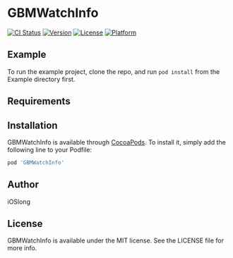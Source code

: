 # GBMWatchInfo

[![CI Status](https://img.shields.io/travis/iOSlong/GBMWatchInfo.svg?style=flat)](https://travis-ci.org/iOSlong/GBMWatchInfo)
[![Version](https://img.shields.io/cocoapods/v/GBMWatchInfo.svg?style=flat)](https://cocoapods.org/pods/GBMWatchInfo)
[![License](https://img.shields.io/cocoapods/l/GBMWatchInfo.svg?style=flat)](https://cocoapods.org/pods/GBMWatchInfo)
[![Platform](https://img.shields.io/cocoapods/p/GBMWatchInfo.svg?style=flat)](https://cocoapods.org/pods/GBMWatchInfo)

## Example

To run the example project, clone the repo, and run `pod install` from the Example directory first.

## Requirements

## Installation

GBMWatchInfo is available through [CocoaPods](https://cocoapods.org). To install
it, simply add the following line to your Podfile:

```ruby
pod 'GBMWatchInfo'
```

## Author

iOSlong

## License

GBMWatchInfo is available under the MIT license. See the LICENSE file for more info.


